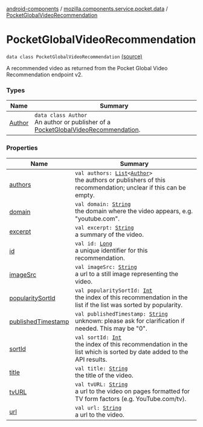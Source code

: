[android-components](../../index.md) / [mozilla.components.service.pocket.data](../index.md) / [PocketGlobalVideoRecommendation](./index.md)

# PocketGlobalVideoRecommendation

`data class PocketGlobalVideoRecommendation` [(source)](https://github.com/mozilla-mobile/android-components/blob/master/components/service/pocket/src/main/java/mozilla/components/service/pocket/data/PocketGlobalVideoRecommendation.kt#L26)

A recommended video as returned from the Pocket Global Video Recommendation endpoint v2.

### Types

| Name | Summary |
|---|---|
| [Author](-author/index.md) | `data class Author`<br>An author or publisher of a [PocketGlobalVideoRecommendation](./index.md). |

### Properties

| Name | Summary |
|---|---|
| [authors](authors.md) | `val authors: `[`List`](https://kotlinlang.org/api/latest/jvm/stdlib/kotlin.collections/-list/index.html)`<`[`Author`](-author/index.md)`>`<br>the authors or publishers of this recommendation; unclear if this can be empty. |
| [domain](domain.md) | `val domain: `[`String`](https://kotlinlang.org/api/latest/jvm/stdlib/kotlin/-string/index.html)<br>the domain where the video appears, e.g. "youtube.com". |
| [excerpt](excerpt.md) | `val excerpt: `[`String`](https://kotlinlang.org/api/latest/jvm/stdlib/kotlin/-string/index.html)<br>a summary of the video. |
| [id](id.md) | `val id: `[`Long`](https://kotlinlang.org/api/latest/jvm/stdlib/kotlin/-long/index.html)<br>a unique identifier for this recommendation. |
| [imageSrc](image-src.md) | `val imageSrc: `[`String`](https://kotlinlang.org/api/latest/jvm/stdlib/kotlin/-string/index.html)<br>a url to a still image representing the video. |
| [popularitySortId](popularity-sort-id.md) | `val popularitySortId: `[`Int`](https://kotlinlang.org/api/latest/jvm/stdlib/kotlin/-int/index.html)<br>the index of this recommendation in the list if the list was sorted by popularity. |
| [publishedTimestamp](published-timestamp.md) | `val publishedTimestamp: `[`String`](https://kotlinlang.org/api/latest/jvm/stdlib/kotlin/-string/index.html)<br>unknown: please ask for clarification if needed. This may be "0". |
| [sortId](sort-id.md) | `val sortId: `[`Int`](https://kotlinlang.org/api/latest/jvm/stdlib/kotlin/-int/index.html)<br>the index of this recommendation in the list which is sorted by date added to the API results. |
| [title](title.md) | `val title: `[`String`](https://kotlinlang.org/api/latest/jvm/stdlib/kotlin/-string/index.html)<br>the title of the video. |
| [tvURL](tv-u-r-l.md) | `val tvURL: `[`String`](https://kotlinlang.org/api/latest/jvm/stdlib/kotlin/-string/index.html)<br>a url to the video on pages formatted for TV form factors (e.g. YouTube.com/tv). |
| [url](url.md) | `val url: `[`String`](https://kotlinlang.org/api/latest/jvm/stdlib/kotlin/-string/index.html)<br>a url to the video. |
